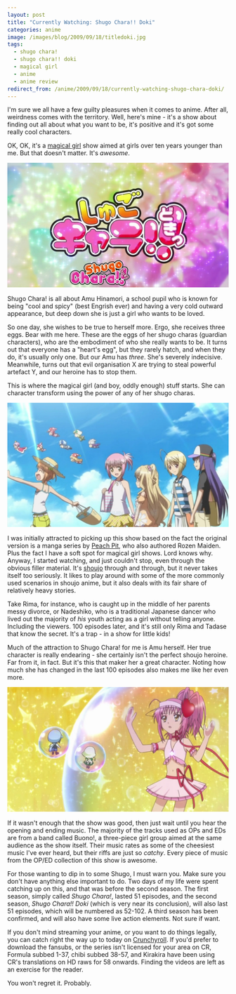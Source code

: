 ```yaml
---
layout: post
title: "Currently Watching: Shugo Chara!! Doki"
categories: anime
image: /images/blog/2009/09/18/titledoki.jpg
tags:
  - shugo chara!
  - shugo chara!! doki
  - magical girl
  - anime
  - anime review
redirect_from: /anime/2009/09/18/currently-watching-shugo-chara-doki/
---
```

I'm sure we all have a few guilty pleasures when it comes to anime. After all, weirdness comes with the territory. Well, here's mine - it's a show about finding out all about what you want to be, it's positive and it's got some really cool characters.

OK, OK, it's a [magical girl](http://en.wikipedia.org/wiki/Magical_girl) show aimed at girls over ten years younger than me. But that doesn't matter. It's *awesome*.

![Shugo Chara!! Doki](/images/blog/2009/09/18/titledoki.jpg)

Shugo Chara! is all about Amu Hinamori, a school pupil who is known for being "cool and spicy" (best Engrish ever) and having a very cold outward appearance, but deep down she is just a girl who wants to be loved.

So one day, she wishes to be true to herself more. Ergo, she receives three eggs. Bear with me here. These are the eggs of her shugo charas (guardian characters), who are the embodiment of who she really wants to be. It turns out that everyone has a "heart's egg", but they rarely hatch, and when they do, it's usually only one. But our Amu has *three*. She's severely indecisive. Meanwhile, turns out that evil organisation X are trying to steal powerful artefact Y, and our heroine has to stop them.

This is where the magical girl (and boy, oddly enough) stuff starts. She can character transform using the power of any of her shugo charas.

![Yaya Yuiki, Amu Hinamori, Rima Mashiro, Hotori Tadase, Nagihiko Fujisaki, and the shugo chara](/images/blog/2009/09/18/characters.jpg)

I was initially attracted to picking up this show based on the fact the original version is a manga series by [Peach Pit](http://en.wikipedia.org/wiki/Peach_Pit), who also authored Rozen Maiden. Plus the fact I have a soft spot for magical girl shows. Lord knows why. Anyway, I started watching, and just couldn't stop, even through the obvious filler material. It's [shoujo](http://en.wikipedia.org/wiki/Sh%C5%8Djo) through and through, but it never takes itself too seriously. It likes to play around with some of the more commonly used scenarios in shoujo anime, but it also deals with its fair share of relatively heavy stories.

Take Rima, for instance, who is caught up in the middle of her parents messy divorce, or Nadeshiko, who is a traditional Japanese dancer who lived out the majority of *his* youth acting as a girl without telling anyone. Including the viewers. 100 episodes later, and it's still only Rima and Tadase that know the secret. It's a trap - in a show for little kids!

Much of the attraction to Shugo Chara! for me is Amu herself. Her true character is really endearing - she certainly isn't the perfect shoujo heroine. Far from it, in fact. But it's this that maker her a great character. Noting how much she has changed in the last 100 episodes also makes me like her even more.

![Amu in her character transformed state, as Amulet Heart](/images/blog/2009/09/18/amuletheart.jpg)

If it wasn't enough that the show was good, then just wait until you hear the opening and ending music. The majority of the tracks used as OPs and EDs are from a band called Buono!, a three-piece girl group aimed at the same audience as the show itself. Their music rates as some of the cheesiest music I've ever heard, but their riffs are just so *catchy*. Every piece of music from the OP/ED collection of this show is awesome.

For those wanting to dip in to some Shugo, I must warn you. Make sure you don't have anything else important to do. Two days of my life were spent catching up on this, and that was before the second season. The first season, simply called *Shugo Chara!*, lasted 51 episodes, and the second season, *Shugo Chara!! Doki* (which is very near its conclusion), will also last 51 episodes, which will be numbered as 52-102. A third season has been confirmed, and will also have some live action elements. Not sure if want.

If you don't mind streaming your anime, or you want to do things legally, you can catch right the way up to today on [Crunchyroll](http://www.crunchyroll.com/library/Shugo_Chara). If you'd prefer to download the fansubs, or the series isn't licensed for your area on CR, Formula subbed 1-37, chibi subbed 38-57, and Kirakira have been using CR's translations on HD raws for 58 onwards. Finding the videos are left as an exercise for the reader.

You won't regret it. Probably.
